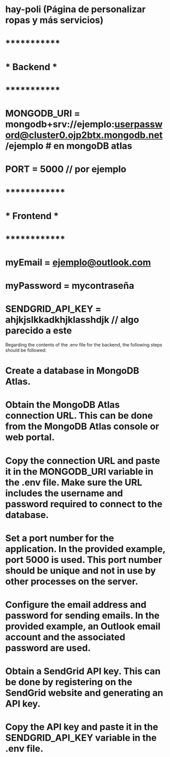 # hay-poli (Página de personalizar ropas y más servicios)
# ***********
# * Backend *
# ***********
# MONGODB_URI = mongodb+srv://ejemplo:userpassword@cluster0.ojp2btx.mongodb.net/ejemplo # en mongoDB atlas
# PORT = 5000 // por ejemplo
# ************
# * Frontend *
# ************
# myEmail = ejemplo@outlook.com
# myPassword = mycontraseña 
# SENDGRID_API_KEY = ahjkjslkkadkhjklasshdjk  // algo parecido a este 

Regarding the contents of the .env file for the backend, the following steps should be followed:

# Create a database in MongoDB Atlas.
# Obtain the MongoDB Atlas connection URL. This can be done from the MongoDB Atlas console or web portal.
# Copy the connection URL and paste it in the MONGODB_URI variable in the .env file. Make sure the URL includes the username and password required to connect to the database.
# Set a port number for the application. In the provided example, port 5000 is used. This port number should be unique and not in use by other processes on the server.
# Configure the email address and password for sending emails. In the provided example, an Outlook email account and the associated password are used.
# Obtain a SendGrid API key. This can be done by registering on the SendGrid website and generating an API key.
# Copy the API key and paste it in the SENDGRID_API_KEY variable in the .env file.
